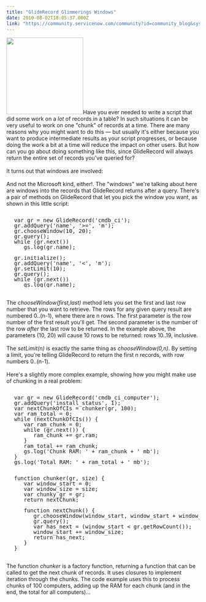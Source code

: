 ```yaml
---
title: "GlideRecord Glimmerings Windows"
date: 2010-08-02T18:05:37.000Z
link: "https://community.servicenow.com/community?id=community_blog&sys_id=ca2ea66ddbd0dbc01dcaf3231f9619c2"
---
```

<p><img  alt="" class="jive-image" src="2cf1ff75dbd89b048c8ef4621f961988.iix" style="width: auto; height: 200px;" />Have you ever needed to write a script that did some work on a <i>lot</i> of records in a table? In such situations it can be very useful to work on one "chunk" of records at a time. There are many reasons why you might want to do this — but usually it's either because you want to produce intermediate results as your script progresses, or because doing the work a bit at a time will reduce the impact on other users. But how can you go about doing something like this, since GlideRecord will always return the entire set of records you've queried for?<br /><br />It turns out that windows are involved:<br /><!--break--><br />And not the Microsoft kind, either!. The "windows" we're talking about here are windows into the records that GlideRecord returns after a query. There's a pair of methods on GlideRecord that let you pick the window you want, as shown in this little script:<br /><pre style="clear: both;margin-left:20px;line-height:1;"><br />var gr = new GlideRecord('cmdb_ci');<br />gr.addQuery('name', '&gt;=', 'm');<br />gr.chooseWindow(10, 20);<br />gr.query();<br />while (gr.next())<br />   gs.log(gr.name);<br /><br />gr.initialize();<br />gr.addQuery('name', '&lt;', 'm');<br />gr.setLimit(10);<br />gr.query();<br />while (gr.next())<br />   gs.log(gr.name);<br /></pre><br />The <i>chooseWindow(first,last)</i> method lets you set the first and last row number that you want to retrieve. The rows for any given query result are numbered 0..(n-1), where there are n rows. The first parameter is the row number of the first result you'll get. The second parameter is the number of the row <i>after</i> the last row to be returned. In the example above, the parameters (10, 20) will cause 10 rows to be returned: rows 10..19, inclusive.<br /><br />The <i>setLimit(n)</i> is exactly the same thing as <i>chooseWindow(0,n)</i>. By setting a limit, you're telling GlideRecord to return the first n records, with row numbers 0..(n-1).<br /><br />Here's a slightly more complex example, showing how you might make use of chunking in a real problem:<br /><pre style="clear: both;margin-left:20px;line-height:1;"><br />var gr = new GlideRecord('cmdb_ci_computer');<br />gr.addQuery('install_status', 1);<br />var nextChunkOfCIs = chunker(gr, 100);<br />var ram_total = 0;<br />while (nextChunkOfCIs()) {<br />   var ram_chunk = 0;<br />   while (gr.next()) {<br />      ram_chunk += gr.ram;<br />   }<br />   ram_total += ram_chunk;<br />   gs.log('Chunk RAM: ' + ram_chunk + ' mb');<br />}<br />gs.log('Total RAM: ' + ram_total + ' mb');<br /><br /><br />function chunker(gr, size) {<br />   var window_start = 0;<br />   var window_size = size;<br />   var chunky_gr = gr;<br />   return nextChunk;<br /><br />   function nextChunk() {<br />      gr.chooseWindow(window_start, window_start + window_size);<br />      gr.query();<br />      var has_next = (window_start &lt; gr.getRowCount());<br />      window_start += window_size;<br />      return has_next;<br />   }<br />}</pre><br />The function <i>chunker</i> is a factory function, returning a function that can be called to get the next chunk of records. It uses closures to implement iteration through the chunks. The code example uses this to process chunks of 100 computers, adding up the RAM for each chunk (and in the end, the total for all computers)...</p>